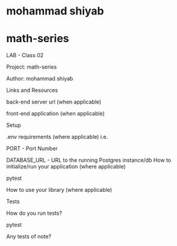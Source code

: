# mohammad shiyab

# math-series 

LAB - Class 02

Project: math-series

Author: mohammad shiyab

Links and Resources

back-end server url (when applicable)

front-end application (when applicable)

Setup

.env requirements (where applicable) i.e.

PORT - Port Number

DATABASE_URL - URL to the running Postgres instance/db How to initialize/run your application (where applicable)

pytest

How to use your library (where applicable)

Tests

How do you run tests?

pytest

Any tests of note?